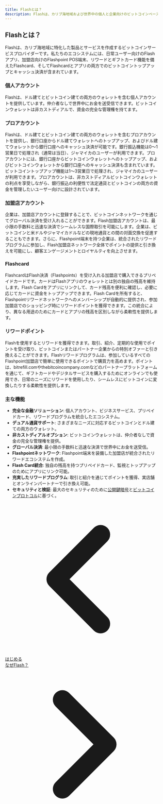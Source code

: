 ```yaml
---
title: Flashとは？
description: Flashは、カリブ海地域および世界中の個人と企業向けのビットコインベースの金融アプリケーションです。
---
```


## Flashとは？

Flashは、カリブ海地域に特化した製品とサービスを作成するビットコインサービスプロバイダーです。私たちのエコシステムには、日常ユーザー向けのFlashアプリ、加盟店向けのFlashpoint POS端末、リワードとギフトカード機能を備えたFlashcard、そしてFlashcardとアプリの両方でのビットコイントップアップとキャッシュ決済が含まれています。

### 個人アカウント

Flashは、ドル建てとビットコイン建ての両方のウォレットを含む個人アカウントを提供しています。仲介者なしで世界中にお金を送受信できます。ビットコインウォレットは非カストディアルで、資金の完全な管理権を持てます。

### プロアカウント

Flashは、ドル建てとビットコイン建ての両方のウォレットを含むプロアカウントを提供し、銀行口座からドル建てウォレットへのトップアップ、およびドル建てウォレットから銀行口座へのキャッシュ決済が可能です。銀行振込機能は0〜1営業日で処理され（通常は当日）、ジャマイカのユーザーが利用できます。プロアカウントには、銀行口座からビットコインウォレットへのトップアップ、およびビットコインウォレットから銀行口座へのキャッシュ決済も含まれています。ビットコイントップアップ機能は1〜3営業日で処理され、ジャマイカのユーザーが利用できます。プロアカウントは、非カストディアルビットコインウォレットの利点を享受しながら、銀行振込の利便性で法定通貨とビットコインの両方の資金を管理したいユーザー向けに設計されています。

### 加盟店アカウント

企業は、加盟店アカウントに登録することで、ビットコインネットワークを通じてグローバル決済を受け入れることができます。Flash加盟店アカウントは、最小限の手数料と迅速な決済でシームレスな国際取引を可能にします。企業は、ビットコインと米ドルやジャマイカドルなどの現地通貨との間の対面交換を促進することもできます。さらに、Flashpoint端末を持つ企業は、統合されたリワードプログラムに参加し、Flash加盟店ネットワーク全体でポイントの提供と引き換えを可能にし、顧客エンゲージメントとロイヤルティを向上させます。

### Flashcard

FlashcardはFlash決済（Flashpoints）を受け入れる加盟店で購入できるプリペイドカードです。カードはFlashアプリのウォレットとは別の独自の残高を維持します。Flash Cardをアプリにリンクして、カード残高を便利に確認し、必要に応じてカードに資金をトップアップできます。Flash Cardを所有すると、Flashpointリワードネットワークへのメンバーシップが自動的に提供され、参加加盟店でのショッピング時にリワードポイントを獲得できます。この統合により、異なる用途のためにカードとアプリの残高を区別しながら柔軟性を提供します。

### リワードポイント

Flashを使用するとリワードを獲得できます。取引、紹介、定期的な使用でポイントを受け取り、ビットコインまたはパートナー企業からの特別オファーと引き換えることができます。Flashリワードプログラムは、参加しているすべてのFlashpoint加盟店で簡単に使用できるポイントで購買力を高めます。ポイントは、bitrefill.comやthebitcoincompany.comなどのパートナープラットフォームを通じて、ギフトカードやデジタルサービスを購入するためにオンラインでも使用でき、日常のニーズにリワードを使用したり、シームレスにビットコインに変換したりする柔軟性を提供します。

### 主な機能

-   **完全な金融ソリューション**: 個人アカウント、ビジネスサービス、プリペイドカード、リワードプログラムを統合したエコシステム。
-   **デュアル通貨サポート**: さまざまなニーズに対応するビットコインとドル建ての両方のウォレット。
-   **非カストディアルオプション**: ビットコインウォレットは、仲介者なしで資金の完全な管理権を提供。
-   **グローバル決済**: 最小限の手数料と迅速な決済で世界中にお金を送受信。
-   **Flashpointネットワーク**: Flashpoint端末を装備した加盟店が統合されたリワードエコシステムを作成。
-   **Flash Card統合**: 独自の残高を持つプリペイドカード、監視とトップアップのためにアプリにリンク可能。
-   **充実したリワードプログラム**: 取引と紹介を通じてポイントを獲得、実店舗とオンラインパートナーで引き換え可能。
-   **セキュリティと検証**: 最大のセキュリティのために[公開鍵暗号](https://en.wikipedia.org/wiki/Public-key_cryptography)と[ビットコインプロトコル](https://en.wikipedia.org/wiki/bitcoin_protocol)に基づく。

<!-- Navigation links -->
<div class="flex justify-between items-center mt-8 pt-4 border-t border-zinc-200 dark:border-zinc-700">
  <div class="w-1/3 text-left">
    <a href="get-started" class="inline-flex items-center bg-purple-600 hover:bg-purple-700 text-white rounded-md transition-colors px-4 py-2 text-sm font-medium shadow-sm hover:shadow-md">
      <svg xmlns="http://www.w3.org/2000/svg" class="h-6 w-6 mr-2" fill="none" viewBox="0 0 24 24" stroke="currentColor">
        <path stroke-linecap="round" stroke-linejoin="round" stroke-width="3" d="M15 19l-7-7 7-7" />
      </svg>
      はじめる
    </a>
  </div>
  <div class="w-1/3 text-center">
    <!-- Optional center content -->
  </div>
  <div class="w-1/3 text-right">
    <a href="why-flash" class="inline-flex items-center bg-purple-600 hover:bg-purple-700 text-white rounded-md transition-colors px-4 py-2 text-sm font-medium shadow-sm hover:shadow-md">
      なぜFlash？
      <svg xmlns="http://www.w3.org/2000/svg" class="h-6 w-6 ml-2" fill="none" viewBox="0 0 24 24" stroke="currentColor">
        <path stroke-linecap="round" stroke-linejoin="round" stroke-width="3" d="M9 5l7 7-7 7" />
      </svg>
    </a>
  </div>
</div>
